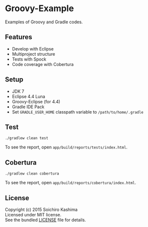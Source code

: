 # Groovy-Example

Examples of Groovy and Gradle codes.

## Features

* Develop with Eclipse
* Multiproject structure
* Tests with Spock
* Code coverage with Cobertura

## Setup

* JDK 7
* Eclipse 4.4 Luna
* Groovy-Eclipse (for 4.4)
* Gradle IDE Pack
* Set `GRADLE_USER_HOME` classpath variable to `/path/to/home/.gradle`

## Test

```
./gradlew clean test
```

To see the report, open `app/build/reports/tests/index.html`.

## Cobertura

```
./gradlew clean cobertura
```

To see the report, open `app/build/reports/cobertura/index.html`.

## License

Copyright (c) 2015 Soichiro Kashima  
Licensed under MIT license.  
See the bundled [LICENSE](LICENSE) file for details.
